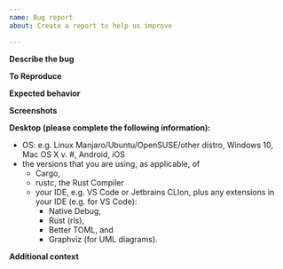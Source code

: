 ```yaml
---
name: Bug report
about: Create a report to help us improve

---
```


**Describe the bug**
<!--These HTML comment guides are invisible, you can leave them. A clear and concise description of what the bug is.-->


**To Reproduce**
<!--Steps to reproduce the behavior:
1. Go to '...'
2. Click on '....'
3. Scroll down to '....'
4. See error-->


**Expected behavior**
<!--A clear and concise description of what you expected to happen.-->


**Screenshots**
<!--If applicable, add screenshots to help explain your problem.-->


**Desktop (please complete the following information):**
 - OS: e.g. Linux Manjaro/Ubuntu/OpenSUSE/other distro, Windows 10, Mac OS X v. #, Android, iOS
 - the versions that you are using, as applicable, of 
    - Cargo, 
    - rustc, the Rust Compiler
    - your IDE, e.g. VS Code or Jetbrains CLIon, plus any extensions in your IDE (e.g. for VS Code):
        - Native Debug,
        - Rust (rls),
        - Better TOML, and
        - Graphviz (for UML diagrams).

**Additional context**
<!--Add any other context about the problem here.-->

